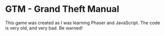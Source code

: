 # GTM - Grand Theft Manual

This game was created as I was learning Phaser and JavaScript. The code is very old, and very bad. Be warned!
